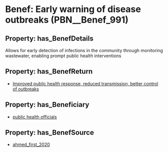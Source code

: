 # Benef: __Early warning of disease outbreaks__ (PBN__Benef_991)

## Property: has_BenefDetails

Allows for early detection of infections in the community through monitoring wastewater, enabling prompt public health interventions

## Property: has_BenefReturn

* [Improved public health response, reduced transmission, better control of outbreaks](../BenefReturn/PBN__BenefReturn_1098)

## Property: has_Beneficiary

* [public health officials](../Stakeholder/PBN__Stakeholder_310)

## Property: has_BenefSource

* [ahmed_first_2020](../Article/PBN__Article_205)

